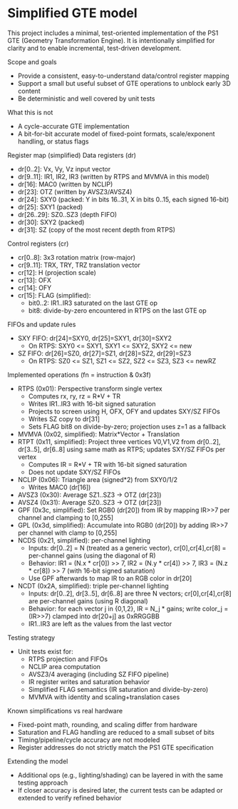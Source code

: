 # Simplified GTE model

This project includes a minimal, test-oriented implementation of the PS1 GTE (Geometry Transformation Engine). It is intentionally simplified for clarity and to enable incremental, test-driven development.

Scope and goals
- Provide a consistent, easy-to-understand data/control register mapping
- Support a small but useful subset of GTE operations to unblock early 3D content
- Be deterministic and well covered by unit tests

What this is not
- A cycle-accurate GTE implementation
- A bit-for-bit accurate model of fixed-point formats, scale/exponent handling, or status flags

Register map (simplified)
Data registers (dr)
- dr[0..2]: Vx, Vy, Vz input vector
- dr[9..11]: IR1, IR2, IR3 (written by RTPS and MVMVA in this model)
- dr[16]: MAC0 (written by NCLIP)
- dr[23]: OTZ (written by AVSZ3/AVSZ4)
- dr[24]: SXY0 (packed: Y in bits 16..31, X in bits 0..15, each signed 16-bit)
- dr[25]: SXY1 (packed)
- dr[26..29]: SZ0..SZ3 (depth FIFO)
- dr[30]: SXY2 (packed)
- dr[31]: SZ (copy of the most recent depth from RTPS)

Control registers (cr)
- cr[0..8]: 3x3 rotation matrix (row-major)
- cr[9..11]: TRX, TRY, TRZ translation vector
- cr[12]: H (projection scale)
- cr[13]: OFX
- cr[14]: OFY
- cr[15]: FLAG (simplified):
  - bit0..2: IR1..IR3 saturated on the last GTE op
  - bit8: divide-by-zero encountered in RTPS on the last GTE op

FIFOs and update rules
- SXY FIFO: dr[24]=SXY0, dr[25]=SXY1, dr[30]=SXY2
  - On RTPS: SXY0 <= SXY1, SXY1 <= SXY2, SXY2 <= new
- SZ FIFO: dr[26]=SZ0, dr[27]=SZ1, dr[28]=SZ2, dr[29]=SZ3
  - On RTPS: SZ0 <= SZ1, SZ1 <= SZ2, SZ2 <= SZ3, SZ3 <= newRZ

Implemented operations (fn = instruction & 0x3f)
- RTPS (0x01): Perspective transform single vertex
  - Computes rx, ry, rz = R*V + TR
  - Writes IR1..IR3 with 16-bit signed saturation
  - Projects to screen using H, OFX, OFY and updates SXY/SZ FIFOs
  - Writes SZ copy to dr[31]
  - Sets FLAG bit8 on divide-by-zero; projection uses z=1 as a fallback
- MVMVA (0x02, simplified): Matrix*Vector + Translation
- RTPT (0x11, simplified): Project three vertices V0,V1,V2 from dr[0..2], dr[3..5], dr[6..8] using same math as RTPS; updates SXY/SZ FIFOs per vertex
  - Computes IR = R*V + TR with 16-bit signed saturation
  - Does not update SXY/SZ FIFOs
- NCLIP (0x06): Triangle area (signed*2) from SXY0/1/2
  - Writes MAC0 (dr[16])
- AVSZ3 (0x30): Average SZ1..SZ3 -> OTZ (dr[23])
- AVSZ4 (0x31): Average SZ0..SZ3 -> OTZ (dr[23])
- GPF (0x3c, simplified): Set RGB0 (dr[20]) from IR by mapping IR>>7 per channel and clamping to [0,255]
- GPL (0x3d, simplified): Accumulate into RGB0 (dr[20]) by adding IR>>7 per channel with clamp to [0,255]
- NCDS (0x21, simplified): per-channel lighting
  - Inputs: dr[0..2] = N (treated as a generic vector), cr[0],cr[4],cr[8] = per-channel gains (using the diagonal of R)
  - Behavior: IR1 = (N.x * cr[0]) >> 7, IR2 = (N.y * cr[4]) >> 7, IR3 = (N.z * cr[8]) >> 7 (with 16-bit signed saturation)
  - Use GPF afterwards to map IR to an RGB color in dr[20]
- NCDT (0x2A, simplified): triple per-channel lighting
  - Inputs: dr[0..2], dr[3..5], dr[6..8] are three N vectors; cr[0],cr[4],cr[8] are per-channel gains (using R diagonal)
  - Behavior: for each vector j in {0,1,2}, IR = N_j * gains; write color_j = (IR>>7) clamped into dr[20+j] as 0xRRGGBB
  - IR1..IR3 are left as the values from the last vector

Testing strategy
- Unit tests exist for:
  - RTPS projection and FIFOs
  - NCLIP area computation
  - AVSZ3/4 averaging (including SZ FIFO pipeline)
  - IR register writes and saturation behavior
  - Simplified FLAG semantics (IR saturation and divide-by-zero)
  - MVMVA with identity and scaling+translation cases

Known simplifications vs real hardware
- Fixed-point math, rounding, and scaling differ from hardware
- Saturation and FLAG handling are reduced to a small subset of bits
- Timing/pipeline/cycle accuracy are not modeled
- Register addresses do not strictly match the PS1 GTE specification

Extending the model
- Additional ops (e.g., lighting/shading) can be layered in with the same testing approach
- If closer accuracy is desired later, the current tests can be adapted or extended to verify refined behavior

